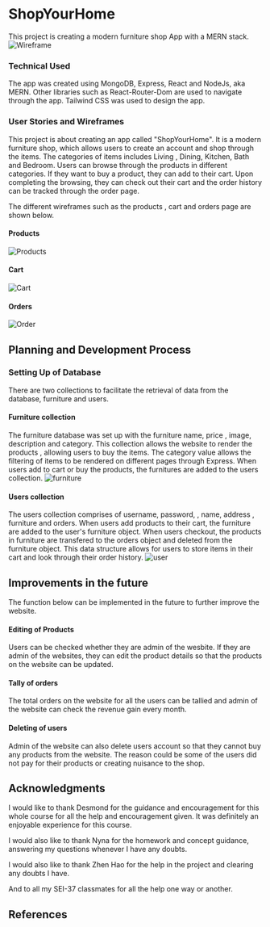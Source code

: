 # ShopYourHome

This project is creating a modern furniture shop App with a MERN stack.
![Wireframe](https://i.ibb.co/xFCDrvL/Screenshot-2022-08-11-at-11-35-36-PM.png)


### Technical Used

The app was created using MongoDB, Express, React and NodeJs, aka MERN. Other libraries such as React-Router-Dom are used to navigate through the app. Tailwind CSS was used to design the app.

### User Stories and Wireframes

This project is about creating an app called "ShopYourHome". It is a modern furniture shop, which allows users to create an account and shop through the items. The categories of items includes Living , Dining, Kitchen, Bath and Bedroom. Users can browse through the products in different categories. If they want to buy a product, they can add to their cart. Upon completing the browsing, they can check out their cart and the order history can be tracked through the order page.

The different wireframes such as the products , cart and orders page are shown below.

#### Products

![Products](https://i.ibb.co/MNfd0f9/Screenshot-2022-08-11-at-11-43-05-PM.png)

#### Cart

![Cart](https://i.ibb.co/J5qsGjc/Screenshot-2022-08-11-at-11-43-25-PM.png)

#### Orders

![Order](https://i.ibb.co/5sjmpL6/Screenshot-2022-08-11-at-11-43-37-PM.png)



## Planning and Development Process

### Setting Up of Database

There are two collections to facilitate the retrieval of data from the database, furniture and users.

#### Furniture collection

The furniture database was set up with the furniture name, price , image, description and category. This collection allows the website to render the products , allowing users to buy the items. The category value allows the filtering of items to be rendered on different pages through Express. When users add to cart or buy the products, the furnitures are added to the users collection.
![furniture](https://i.ibb.co/Yk7dQkd/Screenshot-2022-08-12-at-12-02-58-AM.png)

#### Users collection

The users collection comprises of username, password, , name, address , furniture and orders. When users add products to their cart, the furniture are added to the user's furniture object. When users checkout, the products in furniture are transfered to the orders object and deleted from the furniture object. This data structure allows for users to store items in their cart and look through their order history. 
![user](https://i.ibb.co/fQnPVpr/Screenshot-2022-08-12-at-12-03-11-AM.png)


## Improvements in the future

The function below can be implemented in the future to further improve the website.

#### Editing of Products

Users can be checked whether they are admin of the wesbite. If they are admin of the websites, they can edit the product details so that the products on the website can be updated. 

#### Tally of orders

The total orders on the website for all the users can be tallied and admin of the website can check the revenue gain every month. 

#### Deleting of users

Admin of the website can also delete users account so that they cannot buy any products from the website. The reason could be some of the users did not pay for their products or creating nuisance to the shop. 

## Acknowledgments

I would like to thank Desmond for the guidance and encouragement for this whole course for all the help and encouragement given. It was definitely an enjoyable experience for this course. 

I would also like to thank Nyna for the homework and concept guidance, answering my questions whenever I have any doubts.

I would also like to thank Zhen Hao for the help in the project and clearing any doubts I have. 

And to all my SEI-37 classmates for all the help one way or another.

## References
